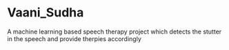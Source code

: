 # Vaani_Sudha
A machine learning based speech therapy project which detects the stutter in the speech and provide therpies accordingly
